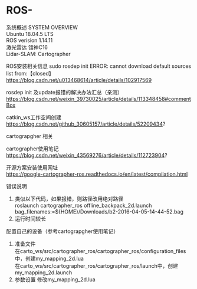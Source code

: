 # ROS-

系统概述  SYSTEM OVERVIEW   
  Ubuntu 18.04.5 LTS    
  ROS verision 1.14.11    
  激光雷达  镭神C16   
  Lidar-SLAM: Cartographer    

ROS安装相关信息
  sudo rosdep init ERROR: cannot download default sources list from:【closed】
  https://blog.csdn.net/u013468614/article/details/102917569

  rosdep init 及update报错的解决办法汇总（亲测）    
  https://blog.csdn.net/weixin_39730025/article/details/113348458#commentBox
  
  catkin_ws工作空间创建   
  https://blog.csdn.net/github_30605157/article/details/52209434?


cartograpgher 相关

  cartographer使用笔记    
  https://blog.csdn.net/weixin_43569276/article/details/112723904?

  开源方案安装使用网址  
  https://google-cartographer-ros.readthedocs.io/en/latest/compilation.html

错误说明
  1. 类似以下代码，如果报错，则路径改用绝对路径    
  roslaunch cartographer_ros offline_backpack_2d.launch bag_filenames:=${HOME}/Downloads/b2-2016-04-05-14-44-52.bag
  2. 运行时间较长   

  配置自己的设备（参考cartograpgher使用笔记）
  1. 准备文件   
    在carto_ws/src/cartographer_ros/cartographer_ros/configuration_files中，创建my_mapping_2d.lua    
    在carto_ws/src/cartographer_ros/cartographer_ros/launch中，创建my_mapping_2d.launch
  2. 参数设置
    修改my_mapping_2d.lua
